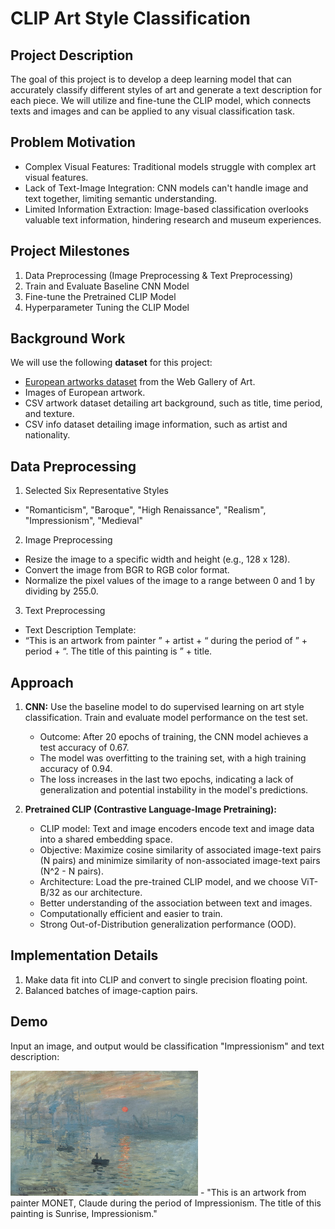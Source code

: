 # CLIP Art Style Classification

## Project Description
The goal of this project is to develop a deep learning model that can accurately classify different styles of art and generate a text description for each piece. We will utilize and fine-tune the CLIP model, which connects texts and images and can be applied to any visual classification task.

## Problem Motivation
- Complex Visual Features: Traditional models struggle with complex art visual features.
- Lack of Text-Image Integration: CNN models can't handle image and text together, limiting semantic understanding.
- Limited Information Extraction: Image-based classification overlooks valuable text information, hindering research and museum experiences.

## Project Milestones
1. Data Preprocessing (Image Preprocessing & Text Preprocessing)
2. Train and Evaluate Baseline CNN Model
3. Fine-tune the Pretrained CLIP Model
4. Hyperparameter Tuning the CLIP Model

## Background Work
We will use the following **dataset** for this project:
- [European artworks dataset](https://www.kaggle.com/datasets/ansonnnnn/historic-art) from the Web Gallery of Art.
- Images of European artwork.
- CSV artwork dataset detailing art background, such as title, time period, and texture.
- CSV info dataset detailing image information, such as artist and nationality.

## Data Preprocessing
1. Selected Six Representative Styles 
- "Romanticism", "Baroque", "High Renaissance", "Realism", "Impressionism", "Medieval"

2. Image Preprocessing
- Resize the image to a specific width and height (e.g., 128 x 128).
- Convert the image from BGR to RGB color format.
- Normalize the pixel values of the image to a range between 0 and 1 by dividing by 255.0.

3. Text Preprocessing
- Text Description Template: 
- “This is an artwork from painter ” + artist + “ during the period of ”  + period + “. The title of this painting is ” + title. 


## Approach

1. **CNN:** Use the baseline model to do supervised learning on art style classification.
  Train and evaluate model performance on the test set.
   - Outcome: After 20 epochs of training, the CNN model achieves a test accuracy of 0.67. 
   - The model was overfitting to the training set, with a high training accuracy of 0.94. 
   - The loss increases in the last two epochs, indicating a lack of generalization and potential instability in the model's predictions.

2. **Pretrained CLIP (Contrastive Language-Image Pretraining):**
   - CLIP model: Text and image encoders encode text and image data into a shared embedding space.
   - Objective: Maximize cosine similarity of associated image-text pairs (N pairs) and minimize similarity of non-associated image-text pairs (N^2 - N pairs).
   - Architecture: Load the pre-trained CLIP model, and we choose ViT-B/32 as our architecture.
   - Better understanding of the association between text and images.
   - Computationally efficient and easier to train.
   - Strong Out-of-Distribution generalization performance (OOD).

## Implementation Details

1. Make data fit into CLIP and convert to single precision floating point.
2. Balanced batches of image-caption pairs.

## Demo

Input an image, and output would be classification "Impressionism" and text description:

<img src="InputImage.jpg" alt="Image" width="300" height="200">
- "This is an artwork from painter MONET, Claude during the period of Impressionism. The title of this painting is Sunrise, Impressionism."
